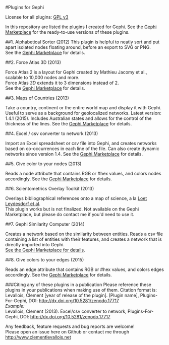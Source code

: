 #Plugins for Gephi  

License for all plugins: [GPL v3](https://github.com/seinecle/My-Plugins-for-Gephi/blob/master/gpl-3.0.txt)

In this repository are listed the plugins I created for Gephi. See the [Gephi Marketplace](https://marketplace.gephi.org/) for the ready-to-use versions of these plugins.

##1. Alphabetical Sorter (2012)
This plugin is helpful to neatly sort and put apart isolated nodes floating around, before an export to SVG or PNG.  
See the [Gephi Marketplace](https://marketplace.gephi.org/plugin/alphabetical-sorter/) for details.  


##2. Force Atlas 3D (2013)

Force Atlas 2 is a layout for Gephi created by Mathieu Jacomy et al., scalable to 10,000 nodes and more.  
Force Atlas *3D* extends it to 3 dimensions instead of 2.  
See the [Gephi Marketplace](https://marketplace.gephi.org/plugin/force-atlas-3d/) for details.  

##3. Maps of Countries (2013)

Take a country, continent or the entire world map and display it with Gephi. Useful to serve as a background for geolocalized networks.
Latest version: 1.4.1 (2015). Includes Australian states and allows for the control of the thickness of the lines.
See the [Gephi Marketplace](https://marketplace.gephi.org/plugin/maps-of-countries/) for details.  


##4. Excel / csv converter to network (2013)

Import an Excel spreadsheet or csv file into Gephi, and creates networks based on co-occurrences in each line of the file. Can also create dynamic networks since version 1.4.
See the [Gephi Marketplace](https://marketplace.gephi.org/plugin/excel-csv-converter-to-network/) for details.

##5. Give color to your nodes (2013)

Reads a node attribute that contains RGB or #hex values, and colors nodes accordingly.
See the [Gephi Marketplace](https://marketplace.gephi.org/plugin/give-color-to-nodes/) for details.

##6. Scientometrics Overlay Toolkit (2013)

Overlays bibliographical references onto a map of science, a la [Loet Leydesdorf et al](http://www.leydesdorff.net/overlaytoolkit/).  
This plugin works but is not finalized. Not available on the Gephi Marketplace, but please do contact me if you'd need to use it.

##7. Gephi Similarity Computer (2014)

Creates a network based on the similarity between entities. Reads a csv file containing a list of entities with their features, and creates a network that is directly imported into Gephi.  
[See the Gephi Marketplace for details](https://marketplace.gephi.org/plugin/similarity-computer/).  

##8. Give colors to your edges (2015)

Reads an edge attribute that contains RGB or #hex values, and colors edges accordingly.
See the [Gephi Marketplace](https://marketplace.gephi.org/plugin/give-colors-to-edges/) for details.

###Citing any of these plugins in a publication
Please reference these plugins in your publications when making use of them. Citation format is:  
Levallois, Clement [year of release of the plugin]. [Plugin name], Plugins-For-Gephi, DOI: http://dx.doi.org/10.5281/zenodo.17717    
*Example:*  
Levallois, Clement (2013). Excel/csv converter to network, Plugins-For-Gephi, DOI: http://dx.doi.org/10.5281/zenodo.17717  
  
Any feedback, feature requests and bug reports are welcome!  
Please open an issue here on Github or contact me through http://www.clementlevallois.net